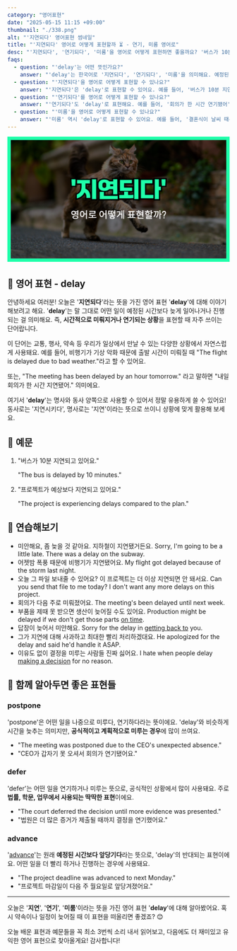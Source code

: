 ```yaml
---
category: "영어표현"
date: "2025-05-15 11:15 +09:00"
thumbnail: "./338.png"
alt: "'지연되다' 영어표현 썸네일"
title: "'지연되다' 영어로 어떻게 표현할까 ⏳ - 연기, 미룸 영어로"
desc: "'지연되다', '연기되다', '미룸'을 영어로 어떻게 표현하면 좋을까요? '버스가 10분 지연되고 있어요', '회의가 한 시간 연기됐어' 등을 영어로 표현하는 법을 배워봅시다. 다양한 예문을 통해서 연습하고 본인의 표현으로 만들어 보세요."
faqs:
  - question: "'delay'는 어떤 뜻인가요?"
    answer: "'delay'는 한국어로 '지연되다', '연기되다', '미룸'을 의미해요. 예정된 시간보다 늦어지는 상황에서 주로 사용된답니다."
  - question: "'지연되다'을 영어로 어떻게 표현할 수 있나요?"
    answer: "'지연되다'은 'delay'로 표현할 수 있어요. 예를 들어, '버스가 10분 지연되고 있어요'는 'The bus is delayed by 10 minutes.'라고 해요."
  - question: "'연기되다'를 영어로 어떻게 표현할 수 있나요?"
    answer: "'연기되다'도 'delay'로 표현해요. 예를 들어, '회의가 한 시간 연기됐어'는 'The meeting has been delayed by an hour.'라고 말할 수 있어요."
  - question: "'미룸'을 영어로 어떻게 표현할 수 있나요?"
    answer: "'미룸' 역시 'delay'로 표현할 수 있어요. 예를 들어, '결혼식이 날씨 때문에 미뤄졌어요'는 'The wedding was delayed because of the weather.'라고 해요."
---
```


!['지연' 영어표현 썸네일](./338.png)

## 🌟 영어 표현 - delay

안녕하세요 여러분! 오늘은 '**지연되다**'라는 뜻을 가진 영어 표현 '**delay**'에 대해 이야기해보려고 해요. '**delay**'는 말 그대로 어떤 일이 예정된 시간보다 늦게 일어나거나 진행되는 걸 의미해요. 즉, **시간적으로 미뤄지거나 연기되는 상황**을 표현할 때 자주 쓰이는 단어랍니다.

이 단어는 교통, 행사, 약속 등 우리가 일상에서 만날 수 있는 다양한 상황에서 자연스럽게 사용돼요. 예를 들어, 비행기가 기상 악화 때문에 출발 시간이 미뤄질 때 "The flight is delayed due to bad weather."라고 할 수 있어요.

또는, "The meeting has been delayed by an hour tomorrow." 라고 말하면 "내일 회의가 한 시간 지연됐어." 의미에요.

여기서 '**delay**'는 명사와 동사 양쪽으로 사용할 수 있어서 정말 유용하게 쓸 수 있어요! 동사로는 '지연시키다', 명사로는 '지연'이라는 뜻으로 쓰이니 상황에 맞게 활용해 보세요.

## 📖 예문

1. "버스가 10분 지연되고 있어요."

   "The bus is delayed by 10 minutes."

2. "프로젝트가 예상보다 지연되고 있어요."

   "The project is experiencing delays compared to the plan."

## 💬 연습해보기

<ul data-interactive-list>
  <li data-interactive-item>
    <span data-toggler>미안해요, 좀 늦을 것 같아요. 지하철이 지연됐거든요.</span>
    <span data-answer>Sorry, I'm going to be a little late. There was a delay on the subway.</span>
  </li>
  <li data-interactive-item>
    <span data-toggler>어젯밤 폭풍 때문에 비행기가 지연됐어요.</span>
    <span data-answer>My flight got delayed because of the storm last night.</span>
  </li>
  <li data-interactive-item>
    <span data-toggler>오늘 그 파일 보내줄 수 있어요? 이 프로젝트는 더 이상 지연되면 안 돼서요.</span>
    <span data-answer>Can you send that file to me today? I don't want any more delays on this project.</span>
  </li>
  <li data-interactive-item>
    <span data-toggler>회의가 다음 주로 미뤄졌어요.</span>
    <span data-answer>The meeting's been delayed until next week.</span>
  </li>
  <li data-interactive-item>
    <span data-toggler>부품을 제때 못 받으면 생산이 늦어질 수도 있어요.</span>
    <span data-answer>Production might be delayed if we don't get those parts <a href="/blog/vocab-1/043.on-time/">on time</a>.</span>
  </li>
  <li data-interactive-item>
    <span data-toggler>답장이 늦어서 미안해요.</span>
    <span data-answer>Sorry for the delay in <a href="/blog/in-english/043.get-back-to/">getting back to</a> you.</span>
  </li>
  <li data-interactive-item>
    <span data-toggler>그가 지연에 대해 사과하고 최대한 빨리 처리하겠대요.</span>
    <span data-answer>He apologized for the delay and said he'd handle it ASAP.</span>
  </li>
  <li data-interactive-item>
    <span data-toggler>이유도 없이 결정을 미루는 사람들 진짜 싫어요.</span>
    <span data-answer>I hate when people delay <a href="/blog/vocab-1/010.make-a-decision/">making a decision</a> for no reason.</span>
  </li>
</ul>

## 🤝 함께 알아두면 좋은 표현들

### postpone

'postpone'은 어떤 일을 나중으로 미루다, 연기하다라는 뜻이에요. 'delay'와 비슷하게 시간을 늦추는 의미지만, **공식적이고 계획적으로 미루는 경우**에 많이 쓰여요.

- "The meeting was postponed due to the CEO's unexpected absence."
- "CEO가 갑자기 못 오셔서 회의가 연기됐어요."

### defer

'defer'는 어떤 일을 연기하거나 미루는 뜻으로, 공식적인 상황에서 많이 사용돼요. 주로 **법률, 학문, 업무에서 사용되는 딱딱한 표현**이에요.

- "The court deferred the decision until more evidence was presented."
- "법원은 더 많은 증거가 제출될 때까지 결정을 연기했어요."

### advance

'[advance](/blog/in-english/429.advance/)'는 원래 **예정된 시간보다 앞당기다**라는 뜻으로, 'delay'의 반대되는 표현이에요. 어떤 일을 더 빨리 하거나 진행하는 경우에 사용돼요.

- "The project deadline was advanced to next Monday."
- "프로젝트 마감일이 다음 주 월요일로 앞당겨졌어요."

---

오늘은 '**지연**', '**연기**', '**미룸**'이라는 뜻을 가진 영어 표현 '**delay**'에 대해 알아봤어요. 혹시 약속이나 일정이 늦어질 때 이 표현을 떠올리면 좋겠죠? 😊

오늘 배운 표현과 예문들을 꼭 최소 3번씩 소리 내서 읽어보고, 다음에도 더 재미있고 유익한 영어 표현으로 찾아올게요! 감사합니다!
